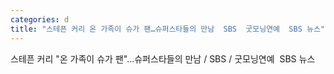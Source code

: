 ```yaml
---
categories: d
title: "스테픈 커리 온 가족이 슈가 팬…슈퍼스타들의 만남  SBS  굿모닝연예  SBS 뉴스"
---
```

스테픈 커리 "온 가족이 슈가 팬"…슈퍼스타들의 만남 / SBS / 굿모닝연예&nbsp;&nbsp;SBS 뉴스